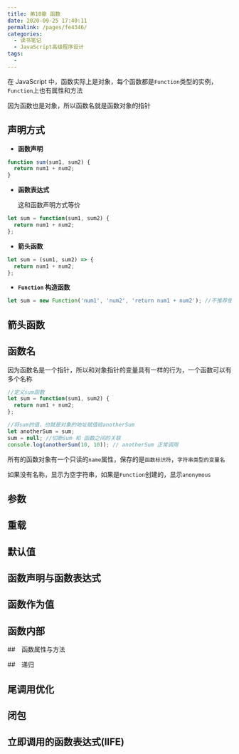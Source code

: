 ```yaml
---
title: 弟10章 函数
date: 2020-09-25 17:40:11
permalink: /pages/fe4346/
categories:
  - 读书笔记
  - JavaScript高级程序设计
tags:
  -
---
```


在 JavaScript 中，函数实际上是对象，每个函数都是`Function`类型的实例，`Function`上也有属性和方法

因为函数也是对象，所以函数名就是函数对象的指针

<!-- more -->

## 声明方式

- **函数声明**

```js
function sum(sum1, sum2) {
  return num1 + num2;
}
```

- **函数表达式**

  这和函数声明方式等价

```js
let sum = function(sum1, sum2) {
  return num1 + num2;
};
```

- **箭头函数**

```js
let sum = (sum1, sum2) => {
  return num1 + num2;
};
```

- **`Function` 构造函数**

```js
let sum = new Function('num1', 'num2', 'return num1 + num2'); //不推荐使用
```

## 箭头函数

## 函数名

因为函数名是一个指针，所以和对象指针的变量具有一样的行为，一个函数可以有多个名称

```js
//定义sum函数
let sum = function(sum1, sum2) {
  return num1 + num2;
};

//将sum的值，也就是对象的地址赋值给anotherSum
let anotherSum = sum;
sum = null; //切断sum 和 函数之间的关联
console.log(anotherSum(10, 10)); // anotherSum 正常调用
```

所有的函数对象有一个只读的`name`属性，保存的是`函数标识符`，`字符串类型的变量名`

如果没有名称，显示为空字符串，如果是`Function`创建的，显示`anonymous`

## 参数

## 重载

## 默认值

## 函数声明与函数表达式

## 函数作为值

## 函数内部

##　函数属性与方法

##　递归

## 尾调用优化

## 闭包

## 立即调用的函数表达式(IIFE)
